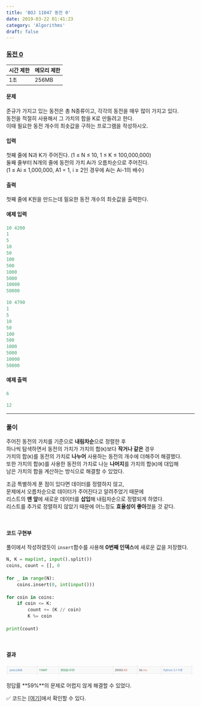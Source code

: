 ```yaml
---
title: 'BOJ 11047 동전 0'
date: 2019-03-22 01:41:23
category: 'Algorithms'
draft: false
---
```


### [동전 0](https://www.acmicpc.net/problem/11074)

| 시간 제한 | 메모리 제한 |
| --------- | ----------- |
| 1초       | 256MB       |

#### 문제

준규가 가지고 있는 동전은 총 N종류이고, 각각의 동전을 매우 많이 가지고 있다.<br/>
동전을 적절히 사용해서 그 가치의 합을 K로 만들려고 한다.<br/>
이때 필요한 동전 개수의 최솟값을 구하는 프로그램을 작성하시오.<br/>

#### 입력

첫째 줄에 N과 K가 주어진다. (1 ≤ N ≤ 10, 1 ≤ K ≤ 100,000,000)<br/>
둘째 줄부터 N개의 줄에 동전의 가치 Ai가 오름차순으로 주어진다.<br/>
(1 ≤ Ai ≤ 1,000,000, A1 = 1, i ≥ 2인 경우에 Ai는 Ai-1의 배수)<br/>

#### 출력

첫째 줄에 K원을 만드는데 필요한 동전 개수의 최솟값을 출력한다.<br/>

#### 예제 입력

```python
10 4200
1
5
10
50
100
500
1000
5000
10000
50000
```

```python
10 4790
1
5
10
50
100
500
1000
5000
10000
50000
```

#### 예제 출력

```python
6
```

```python
12
```

---

### 풀이

주어진 동전의 가치를 기준으로 **내림차순**으로 정렬한 후<br/>
하나씩 탐색하면서 동전의 가치가 가치의 합(`K`)보다 **작거나 같은** 경우<br/>
가치의 합(`K`)를 동전의 가치로 **나누어** 사용하는 동전의 개수에 더해주어 해결했다.<br/>
또한 가치의 합(`K`)를 사용한 동전의 가치로 나눈 **나머지**를 가치의 합(`K`)에 대입해<br/>
남은 가치의 합을 계산하는 방식으로 해결할 수 있었다.

조금 특별하게 푼 점이 있다면 데이터를 정렬하지 않고,<br/>
문제에서 오름차순으로 데이터가 주어진다고 알려주었기 때문에<br/>
리스트의 **맨 앞**에 새로운 데이터를 **삽입**해 내림차순으로 정렬되게 하였다.<br/>
리스트를 추가로 정렬하지 않았기 때문에 어느정도 **효율성이 좋아**졌을 것 같다.

<br/>

#### 코드 구현부

풀이에서 작성하였듯이 `insert`함수를 사용해 **0번째 인덱스**에 새로운 값을 저장했다.<br/>

```python
N, K = map(int, input().split())
coins, count = [], 0

for _ in range(N):
    coins.insert(0, int(input()))

for coin in coins:
    if coin <= K:
        count += (K // coin)
        K %= coin

print(count)
```

<br/>

#### 결과

<img src="/assets/2019-03-22-11074/1.png" width="500" height="auto">

정답률 **59%**의 문제로 어렵지 않게 해결할 수 있었다.

&#9989; 코드는 [[여기]](https://github.com/alstn2468/BaekJoon_Online_Judge/blob/master/11000~11099/11074.py)에서 확인할 수 있다.
